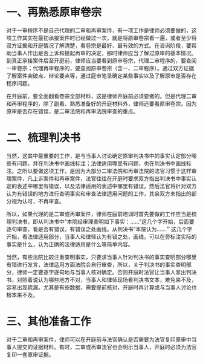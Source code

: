 # 一、再熟悉原审卷宗
对于一审程序不是自己代理的二审和再审案件，有一项工作是律师必须要做的，这项工作其实在最初承接案件时已经做过一次，就是将原审卷宗看一遍，或者至少将双方证据和开庭情况了解清楚，看卷宗是最好、最有效的方式。在咨询阶段，要帮助当事人作出是否上诉和提起再审的决定，那时律师应当了解过原审的基本情况。到真正承接案件后至开庭前，律师应当要看到原审卷宗，代理二审程序的，要查阅一审卷宗；代理再审程序的，要查阅原审卷宗（含一、二审程序）。通过双方证据了解案件突破点、辩论要点等，通过庭审笔录确定某些事实以及了解原审是否存在程序问题。

在开庭前，要全面翻看卷宗全部材料，这是律师开庭前必须要做的。但是代理二审和再审程序的，除了副看、熟悉准备好的开庭材料外，律师还要看原审卷宗。因为原审是否存在错误，是二审法院和再审法院审查的重点。
# 二、梳理判决书
当然，这其中最重要的工作，是与当事人讨论确定原审判决书中的事实认定部分哪些有问题，并在判决书中画线标注；法律适用哪里有问题，也在判决书中画线标注。之所以要做这项工作，是因为大部分二审法院和再审法院的法官习惯于这样审理案件，凡上诉案件和再审案件，法官往往在开庭时要求双方指出判决书中事实认定的表述中哪里有错误，以及法律适用的表述中哪里有错误。然后法官将针对双方认为有错误的地方进行查明事实和审查法律适用问题的工作，其余双方未指出的部分视为认可，不再审查。

所以，如果代理的是二审或再审案件，律师在庭前培训时首先要做的工作应当是梳理判决书，即从判决书中“本院经审理查明如下事实：……”这几个字开始，后面要逐句审查，看是否有错误，有错误之处画线。从判决书“本院认为……＂这几个字开始，看法律适用部分，当事人和律师认为有错之处，画线。可以在旁标注实际的事实是什么，认为正确的法律适用是什么等简单内容。

当然，有些法院比较注重查明事实，只要求当事人针对判决书的事实查明部分哪里有错进行发言，法律适用方面法院会自行审查，所以，关于判决书的事实查明部分，律师一定要逐字逐句地与当事人核对确定。否则开庭时法官让当事人拿出判决书，对照着说认为哪些地方不对，当事人和律师现场看判决书文本，难免来不及，容易出现疏漏。尤其是有些数据，需要提前核对，开庭时再计算或与当事人讨论也根本来不及。
# 三、其他准备工作
对于二审和再审案件，律师可以在开庭前与法官确认是否需要为法官复印原审中当事人提交的证据材料。有时，二审或再审法官也会明示当事人，开庭时必须为法官复印一套原审证据。